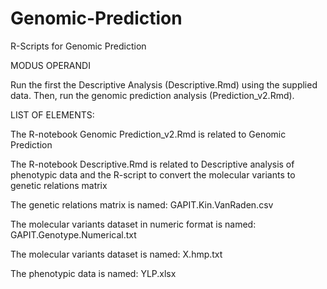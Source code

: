 # Genomic-Prediction
R-Scripts for Genomic Prediction 

MODUS OPERANDI

Run the first the Descriptive Analysis (Descriptive.Rmd) using the supplied data. Then, run the genomic prediction analysis (Prediction_v2.Rmd).

LIST OF ELEMENTS:

The R-notebook Genomic Prediction_v2.Rmd is related to Genomic Prediction

The R-notebook Descriptive.Rmd is related to Descriptive analysis of phenotypic data and the R-script to convert the molecular variants to genetic relations matrix

The genetic relations matrix is named: GAPIT.Kin.VanRaden.csv

The molecular variants dataset in numeric format is named: GAPIT.Genotype.Numerical.txt

The molecular variants dataset is named: X.hmp.txt

The phenotypic data is named:
YLP.xlsx

